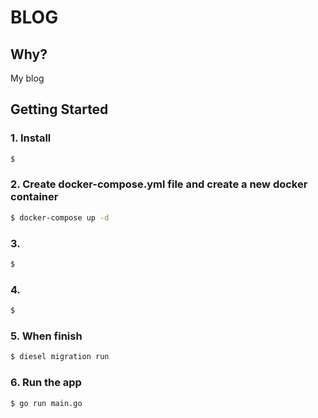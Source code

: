 # BLOG

## Why?

My blog

## Getting Started

### 1. Install 

```bash
$ 
```               

### 2. Create docker-compose.yml file and create a new docker container

```bash
$ docker-compose up -d
```

### 3. 

```bash
$ 
```

### 4. 

```bash
$ 
```

### 5. When finish

```bash
$ diesel migration run
```

### 6. Run the app

```bash
$ go run main.go
```
